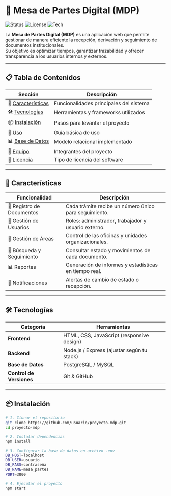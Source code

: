 
# 📑 Mesa de Partes Digital (MDP)

![Status](https://img.shields.io/badge/status-en%20desarrollo-yellow)
![License](![License](https://img.shields.io/badge/licencia-Todos%20los%20derechos%20reservados-red)
)
![Tech](https://img.shields.io/badge/tecnología-WebApp-green)

La **Mesa de Partes Digital (MDP)** es una aplicación web que permite gestionar de manera eficiente la recepción, derivación y seguimiento de documentos institucionales.  
Su objetivo es optimizar tiempos, garantizar trazabilidad y ofrecer transparencia a los usuarios internos y externos.

---

## 📋 Tabla de Contenidos

| Sección | Descripción |
|---------|-------------|
| 🚀 [Características](#-características) | Funcionalidades principales del sistema |
| 🛠️ [Tecnologías](#️-tecnologías) | Herramientas y frameworks utilizados |
| 📦 [Instalación](#-instalación) | Pasos para levantar el proyecto |
| 📖 [Uso](#-uso) | Guía básica de uso |
| 📊 [Base de Datos](#-base-de-datos) | Modelo relacional implementado |
| 👥 [Equipo](#-equipo) | Integrantes del proyecto |
| 📜 [Licencia](#-licencia) | Tipo de licencia del software |

---

## 🚀 Características

| Funcionalidad | Descripción |
|---------------|-------------|
| 📌 Registro de Documentos | Cada trámite recibe un número único para seguimiento. |
| 👥 Gestión de Usuarios | Roles: administrador, trabajador y usuario externo. |
| 📂 Gestión de Áreas | Control de las oficinas y unidades organizacionales. |
| 🔎 Búsqueda y Seguimiento | Consultar estado y movimientos de cada documento. |
| 📊 Reportes | Generación de informes y estadísticas en tiempo real. |
| 🔔 Notificaciones | Alertas de cambio de estado o recepción. |

---

## 🛠️ Tecnologías

| Categoría | Herramientas |
|-----------|--------------|
| **Frontend** | HTML, CSS, JavaScript (responsive design) |
| **Backend** | Node.js / Express (ajustar según tu stack) |
| **Base de Datos** | PostgreSQL / MySQL |
| **Control de Versiones** | Git & GitHub |

---

## 📦 Instalación

```bash
# 1. Clonar el repositorio
git clone https://github.com/usuario/proyecto-mdp.git
cd proyecto-mdp

# 2. Instalar dependencias
npm install

# 3. Configurar la base de datos en archivo .env
DB_HOST=localhost
DB_USER=usuario
DB_PASS=contraseña
DB_NAME=mesa_partes
PORT=3000

# 4. Ejecutar el proyecto
npm start
